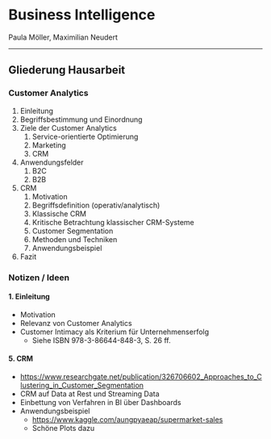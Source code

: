 # Business Intelligence

Paula Möller, Maximilian Neudert

---

## Gliederung Hausarbeit

### Customer Analytics

1. Einleitung
2. Begriffsbestimmung und Einordnung
3. Ziele der Customer Analytics
   1. Service-orientierte Optimierung
   2. Marketing
   3. CRM
4. Anwendungsfelder
   1. B2C
   2. B2B
5. CRM
   1. Motivation
   2. Begriffsdefinition (operativ/analytisch)
   3. Klassische CRM
   4. Kritische Betrachtung klassischer CRM-Systeme
   5. Customer Segmentation
   6. Methoden und Techniken
   7. Anwendungsbeispiel
6. Fazit

### Notizen / Ideen

#### 1. Einleitung

- Motivation
- Relevanz von Customer Analytics
- Customer Intimacy als Kriterium für Unternehmenserfolg
  - Siehe ISBN 978-3-86644-848-3, S. 26 ff.

#### 5. CRM

- https://www.researchgate.net/publication/326706602_Approaches_to_Clustering_in_Customer_Segmentation
- CRM auf Data at Rest und Streaming Data
- Einbettung von Verfahren in BI über Dashboards
- Anwendungsbeispiel
  - https://www.kaggle.com/aungpyaeap/supermarket-sales
  - Schöne Plots dazu
